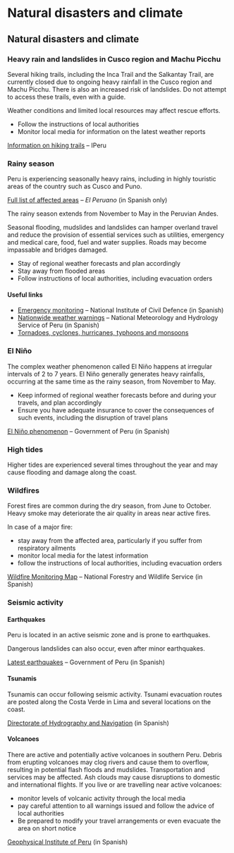 # Natural disasters and climate

## Natural disasters and climate

### Heavy rain and landslides in Cusco region and Machu Picchu

Several hiking trails, including the Inca Trail and the Salkantay Trail, are currently closed due to ongoing heavy rainfall in the Cusco region and Machu Picchu. There is also an increased risk of landslides. Do not attempt to access these trails, even with a guide.

Weather conditions and limited local resources may affect rescue efforts.

* Follow the instructions of local authorities
* Monitor local media for information on the latest weather reports

[Information on hiking trails](https://www.peru.travel/en) – IPeru

### Rainy season

Peru is experiencing seasonally heavy rains, including in highly touristic areas of the country such as Cusco and Puno.

[Full list of affected areas](https://busquedas.elperuano.pe/dispositivo/NL/2361170-1) – *El Peruano* (in Spanish only)

The rainy season extends from November to May in the Peruvian Andes.

Seasonal flooding, mudslides and landslides can hamper overland travel and reduce the provision of essential services such as utilities, emergency and medical care, food, fuel and water supplies. Roads may become impassable and bridges damaged.

* Stay of regional weather forecasts and plan accordingly
* Stay away from flooded areas
* Follow instructions of local authorities, including evacuation orders

#### Useful links

* [Emergency monitoring](https://portal.indeci.gob.pe/emergencias/) – National Institute of Civil Defence (in Spanish)
* [Nationwide weather warnings](https://www.senamhi.gob.pe/?&p=aviso-meteorologico) – National Meteorology and Hydrology Service of Peru (in Spanish)
* [Tornadoes, cyclones, hurricanes, typhoons and monsoons](https://travel.gc.ca/travelling/health-safety/hurricanes-typhoons-cyclones-monsoons)

### El Niño

The complex weather phenomenon called El Niño happens at irregular intervals of 2 to 7 years. El Niño generally generates heavy rainfalls, occurring at the same time as the rainy season, from November to May.

* Keep informed of regional weather forecasts before and during your travels, and plan accordingly
* Ensure you have adequate insurance to cover the consequences of such events, including the disruption of travel plans

[El Niño phenomenon](https://www.senamhi.gob.pe/?p=fenomeno-el-nino) – Government of Peru (in Spanish)

### High tides

Higher tides are experienced several times throughout the year and may cause flooding and damage along the coast.

### Wildfires

Forest fires are common during the dry season, from June to October. Heavy smoke may deteriorate the air quality in areas near active fires.

In case of a major fire:

* stay away from the affected area, particularly if you suffer from respiratory ailments
* monitor local media for the latest information
* follow the instructions of local authorities, including evacuation orders

[Wildfire Monitoring Map](https://sniffs.serfor.gob.pe/monitoreo/sami/incendios.html?fbclid=IwAR1OlnrVJ2IPRkwTdck9rqAQElYCtIMvO2vtVe-XAGhr7EPo5RrWJ9to_OY) – National Forestry and Wildlife Service (in Spanish)

### Seismic activity

#### Earthquakes

Peru is located in an active seismic zone and is prone to earthquakes.

Dangerous landslides can also occur, even after minor earthquakes.

[Latest earthquakes](https://ultimosismo.igp.gob.pe/) – Government of Peru (in Spanish)

#### Tsunamis

Tsunamis can occur following seismic activity. Tsunami evacuation routes are posted along the Costa Verde in Lima and several locations on the coast.

[Directorate of Hydrography and Navigation](https://www.dhn.mil.pe/) (in Spanish)

#### Volcanoes

There are active and potentially active volcanoes in southern Peru. Debris from erupting volcanoes may clog rivers and cause them to overflow, resulting in potential flash floods and mudslides. Transportation and services may be affected. Ash clouds may cause disruptions to domestic and international flights. If you live or are travelling near active volcanoes:

* monitor levels of volcanic activity through the local media
* pay careful attention to all warnings issued and follow the advice of local authorities
* Be prepared to modify your travel arrangements or even evacuate the area on short notice

[Geophysical Institute of Peru](http://www.igp.gob.pe/) (in Spanish)